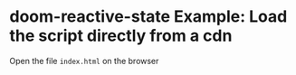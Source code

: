 # doom-reactive-state Example: Load the script directly from a cdn

Open the file `index.html` on the browser